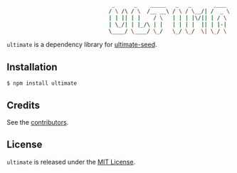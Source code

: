 ```sh
                                 _      _    _____   _   _       ____   _____   _____
                                / \ /\ / \  /__ __\ / \ / \__/| /  _ \ /__ __\ /  __/
                                | | || | |    / \   | | | |\/|| | / \ |  / \   |  \
                                | \_/| | |_/\ | |   | | | |  || | |-| |  | |   |  /_
                                \____/ \____/ \_/   \_/ \_/  \| \_/ \ |  \_/   \____\

```

`ultimate` is a dependency library for [ultimate-seed](https://github.com/pilwon/node-ultimate-seed).

## Installation

    $ npm install ultimate

## Credits

  See the [contributors](https://github.com/pilwon/node-ultimate/graphs/contributors).

## License

  `ultimate` is released under the [MIT License](http://opensource.org/licenses/MIT).
